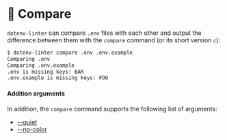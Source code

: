 # 🤲 Compare

`dotenv-linter` can compare `.env` files with each other and output the difference between them with the `compare` command (or its short version `c`):

```bash
$ dotenv-linter compare .env .env.example
Comparing .env
Comparing .env.example
.env is missing keys: BAR
.env.example is missing keys: FOO
```

#### Addition arguments

In addition, the `compare` command supports the following list of arguments:
* [--quiet](/usage/check?id=quiet-mode)
* [--no-color](/usage/check?id=disable-colored-output)
